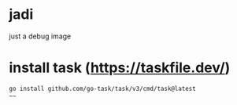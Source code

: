 # jadi

just a debug image

# install task (https://taskfile.dev/)

```sh
go install github.com/go-task/task/v3/cmd/task@latest
~~
```
